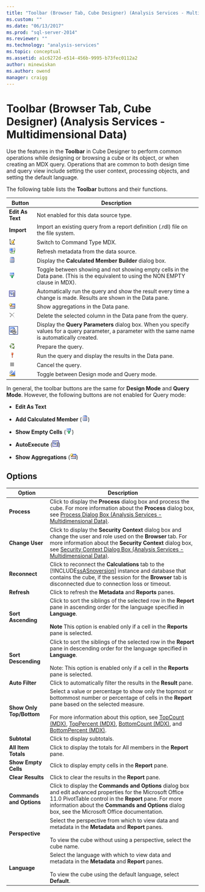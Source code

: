 ```yaml
---
title: "Toolbar (Browser Tab, Cube Designer) (Analysis Services - Multidimensional Data) | Microsoft Docs"
ms.custom: ""
ms.date: "06/13/2017"
ms.prod: "sql-server-2014"
ms.reviewer: ""
ms.technology: "analysis-services"
ms.topic: conceptual
ms.assetid: a1c6272d-e514-456b-9995-b73fec0112a2
author: minewiskan
ms.author: owend
manager: craigg
---
```

# Toolbar (Browser Tab, Cube Designer) (Analysis Services - Multidimensional Data)
  Use the features in the **Toolbar** in Cube Designer to perform common operations while designing or browsing a cube or its object, or when creating an MDX query. Operations that are common to both design time and query view include setting the user context, processing objects, and setting the default language.  
  
 The following table lists the **Toolbar** buttons and their functions.  
  
|Button|Description|  
|------------|-----------------|  
|**Edit As Text**|Not enabled for this data source type.|  
|**Import**|Import an existing query from a report definition (.rdl) file on the file system.|  
|![Change to MDX query view](media/rsqdicon-commandtypemdx.gif "Change to MDX query view")|Switch to Command Type MDX.|  
|![Refresh result data](media/rsqdicon-refresh.gif "Refresh result data")|Refresh metadata from the data source.|  
|![Add calculated member](media/rsqdicon-addcalculatedmember.gif "Add calculated member")|Display the **Calculated Member Builder** dialog box.|  
|![Toggle for show empty cells](media/rsqdicon-showemptycells.gif "Toggle for show empty cells")|Toggle between showing and not showing empty cells in the Data pane. (This is the equivalent to using the NON EMPTY clause in MDX).|  
|![AutoExecute the query](media/rsqdicon-autoexecute.gif "AutoExecute the query")|Automatically run the query and show the result every time a change is made. Results are shown in the Data pane.|  
|![Show Aggregations button](media/rsqdicon-showaggregations.gif "Show Aggregations button")|Show aggregations in the Data pane.|  
|![Delete](media/rsqdicon-delete.gif "Delete")|Delete the selected column in the Data pane from the query.|  
|![Icon for the Query Parameters dialog box](media/iconqueryparameter.gif "Icon for the Query Parameters dialog box")|Display the **Query Parameters** dialog box. When you specify values for a query parameter, a parameter with the same name is automatically created.|  
|![Prepare Query button](media/rsqdicon-preparequery.gif "Prepare Query button")|Prepare the query.|  
|![Run the query](media/rsqdicon-run.gif "Run the query")|Run the query and display the results in the Data pane.|  
|![Cancel the query](media/rsqdicon-cancel.gif "Cancel the query")|Cancel the query.|  
|![Switch to Design mode](media/rsqdicon-designmode.gif "Switch to Design mode")|Toggle between Design mode and Query mode.|  
  
 In general, the toolbar buttons are the same for **Design Mode** and **Query Mode**. However, the following buttons are not enabled for Query mode:  
  
-   **Edit As Text**  
  
-   **Add Calculated Member** (![Add calculated member](media/rsqdicon-addcalculatedmember.gif "Add calculated member"))  
  
-   **Show Empty Cells** (![Toggle for show empty cells](media/rsqdicon-showemptycells.gif "Toggle for show empty cells"))  
  
-   **AutoExecute** (![AutoExecute the query](media/rsqdicon-autoexecute.gif "AutoExecute the query"))  
  
-   **Show Aggregations** (![Show Aggregations button](media/rsqdicon-showaggregations.gif "Show Aggregations button"))  
  
## Options  
  
|Option|Description|  
|------------|-----------------|  
|**Process**|Click to display the **Process** dialog box and process the cube. For more information about the **Process** dialog box, see [Process Dialog Box &#40;Analysis Services - Multidimensional Data&#41;](process-dialog-box-analysis-services-multidimensional-data.md).|  
|**Change User**|Click to display the **Security Context** dialog box and change the user and role used on the **Browser** tab. For more information about the **Security Context** dialog box, see [Security Context Dialog Box &#40;Analysis Services - Multidimensional Data&#41;](security-context-dialog-box-analysis-services-multidimensional-data.md).|  
|**Reconnect**|Click to reconnect the **Calculations** tab to the [!INCLUDE[ssASnoversion](../includes/ssasnoversion-md.md)] instance and database that contains the cube, if the session for the **Browser** tab is disconnected due to connection loss or timeout.|  
|**Refresh**|Click to refresh the **Metadata** and **Reports** panes.|  
|**Sort Ascending**|Click to sort the siblings of the selected row in the **Report** pane in ascending order for the language specified in **Language**.<br /><br /> **Note** This option is enabled only if a cell in the **Reports** pane is selected.|  
|**Sort Descending**|Click to sort the siblings of the selected row in the **Report** pane in descending order for the language specified in **Language**.<br /><br /> Note: This option is enabled only if a cell in the **Reports** pane is selected.|  
|**Auto Filter**|Click to automatically filter the results in the **Result** pane.|  
|**Show Only Top/Bottom**|Select a value or percentage to show only the topmost or bottommost number or percentage of cells in the **Report** pane based on the selected measure.<br /><br /> For more information about this option, see [TopCount &#40;MDX&#41;](/sql/mdx/topcount-mdx), [TopPercent &#40;MDX&#41;](/sql/mdx/toppercent-mdx), [BottomCount &#40;MDX&#41;](/sql/mdx/bottomcount-mdx), and [BottomPercent &#40;MDX&#41;](/sql/mdx/bottompercent-mdx).|  
|**Subtotal**|Click to display subtotals.|  
|**All Item Totals**|Click to display the totals for All members in the **Report** pane.|  
|**Show Empty Cells**|Click to display empty cells in the **Report** pane.|  
|**Clear Results**|Click to clear the results in the **Report** pane.|  
|**Commands and Options**|Click to display the **Commands and Options** dialog box and edit advanced properties for the Microsoft Office 11.0 PivotTable control in the **Report** pane. For more information about the **Commands and Options** dialog box, see the Microsoft Office documentation.|  
|**Perspective**|Select the perspective from which to view data and metadata in the **Metadata** and **Report** panes.<br /><br /> To view the cube without using a perspective, select the cube name.|  
|**Language**|Select the language with which to view data and metadata in the **Metadata** and **Report** panes.<br /><br /> To view the cube using the default language, select **Default**.|  
  
  
